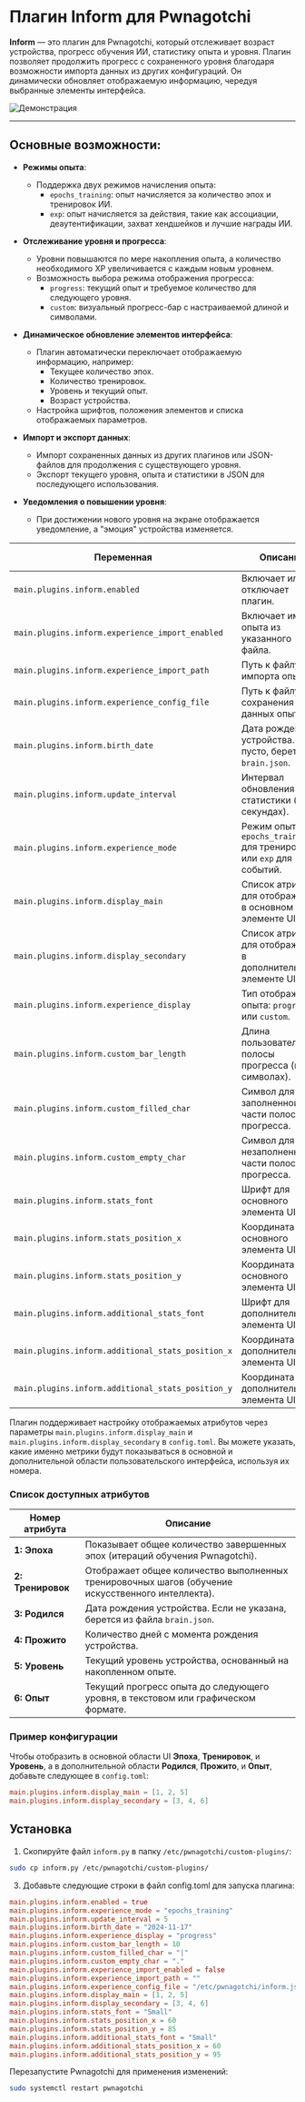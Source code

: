 # Плагин Inform для Pwnagotchi

**Inform** — это плагин для Pwnagotchi, который отслеживает возраст устройства, прогресс обучения ИИ, статистику опыта и уровня. Плагин позволяет продолжить прогресс с сохраненного уровня благодаря возможности импорта данных из других конфигураций. Он динамически обновляет отображаемую информацию, чередуя выбранные элементы интерфейса.

![Демонстрация](https://raw.githubusercontent.com/eorclanstane/pwnagotchi-plugins/main/inform.gif)                                            

---

## Основные возможности:
- **Режимы опыта**:
  - Поддержка двух режимов начисления опыта:
    - `epochs_training`: опыт начисляется за количество эпох и тренировок ИИ.
    - `exp`: опыт начисляется за действия, такие как ассоциации, деаутентификации, захват хендшейков и лучшие награды ИИ.

- **Отслеживание уровня и прогресса**:
  - Уровни повышаются по мере накопления опыта, а количество необходимого XP увеличивается с каждым новым уровнем.
  - Возможность выбора режима отображения прогресса:
    - `progress`: текущий опыт и требуемое количество для следующего уровня.
    - `custom`: визуальный прогресс-бар с настраиваемой длиной и символами.

- **Динамическое обновление элементов интерфейса**:
  - Плагин автоматически переключает отображаемую информацию, например:
    - Текущее количество эпох.
    - Количество тренировок.
    - Уровень и текущий опыт.
    - Возраст устройства.
  - Настройка шрифтов, положения элементов и списка отображаемых параметров.

- **Импорт и экспорт данных**:
  - Импорт сохраненных данных из других плагинов или JSON-файлов для продолжения с существующего уровня.
  - Экспорт текущего уровня, опыта и статистики в JSON для последующего использования.

- **Уведомления о повышении уровня**:
  - При достижении нового уровня на экране отображается уведомление, а "эмоция" устройства изменяется.

| **Переменная**                                    | **Описание**                                                                                | **Значение по умолчанию / Пример**           |
|---------------------------------------------------|---------------------------------------------------------------------------------------------|----------------------------------------------|
| `main.plugins.inform.enabled`                     | Включает или отключает плагин.                                                              | `true`                                       |
| `main.plugins.inform.experience_import_enabled`   | Включает импорт опыта из указанного файла.                                                  | `false`                                      |
| `main.plugins.inform.experience_import_path`      | Путь к файлу для импорта опыта.                                                             | `/etc/pwnagotchi/update.json`                |
| `main.plugins.inform.experience_config_file`      | Путь к файлу для сохранения данных опыта.                                                   | `/etc/pwnagotchi/inform.json`                |
| `main.plugins.inform.birth_date`                  | Дата рождения устройства. Если пусто, берется из `brain.json`.                              | `"2024-11-17"`                               |
| `main.plugins.inform.update_interval`             | Интервал обновления статистики (в секундах).                                                | `5`                                          |
| `main.plugins.inform.experience_mode`             | Режим опыта: `epochs_training` для тренировок или `exp` для событий.                        | `"epochs_training"`                          |
| `main.plugins.inform.display_main`                | Список атрибутов для отображения в основном элементе UI.                                    | `[1, 2, 5]`                                  |
| `main.plugins.inform.display_secondary`           | Список атрибутов для отображения в дополнительном элементе UI.                              | `[3, 4, 6]`                                  |
| `main.plugins.inform.experience_display`          | Тип отображения опыта: `progress` или `custom`.                                             | `"progress"`                                 |
| `main.plugins.inform.custom_bar_length`           | Длина пользовательской полосы прогресса (в символах).                                       | `10`                                         |
| `main.plugins.inform.custom_filled_char`          | Символ для заполненной части полосы прогресса.                                              | `"\|"`                                       |
| `main.plugins.inform.custom_empty_char`           | Символ для незаполненной части полосы прогресса.                                            | `"."`                                        |
| `main.plugins.inform.stats_font`                  | Шрифт для основного элемента UI.                                                            | `"Small"`                                    |
| `main.plugins.inform.stats_position_x`            | Координата X для основного элемента UI.                                                     | `60`                                         |
| `main.plugins.inform.stats_position_y`            | Координата Y для основного элемента UI.                                                     | `85`                                         |
| `main.plugins.inform.additional_stats_font`       | Шрифт для дополнительного элемента UI.                                                      | `"Small"`                                    |
| `main.plugins.inform.additional_stats_position_x` | Координата X для дополнительного элемента UI.                                               | `60`                                         |
| `main.plugins.inform.additional_stats_position_y` | Координата Y для дополнительного элемента UI.                                               | `95`                                         |

Плагин поддерживает настройку отображаемых атрибутов через параметры `main.plugins.inform.display_main` и `main.plugins.inform.display_secondary` в `config.toml`. Вы можете указать, какие именно метрики будут показываться в основной и дополнительной области пользовательского интерфейса, используя их номера.

### Список доступных атрибутов

| **Номер атрибута**  | **Описание**                                                                                      |
|---------------------|---------------------------------------------------------------------------------------------------|
| **1: Эпоха**        | Показывает общее количество завершенных эпох (итераций обучения Pwnagotchi).                      |
| **2: Тренировок**   | Отображает общее количество выполненных тренировочных шагов (обучение искусственного интеллекта). |
| **3: Родился**      | Дата рождения устройства. Если не указана, берется из файла `brain.json`.                         |
| **4: Прожито**      | Количество дней с момента рождения устройства.                                                    |
| **5: Уровень**      | Текущий уровень устройства, основанный на накопленном опыте.                                      |
| **6: Опыт**         | Текущий прогресс опыта до следующего уровня, в текстовом или графическом формате.                 |

### Пример конфигурации

Чтобы отобразить в основной области UI **Эпоха**, **Тренировок**, и **Уровень**, а в дополнительной области **Родился**, **Прожито**, и **Опыт**, добавьте следующее в `config.toml`:

```toml
main.plugins.inform.display_main = [1, 2, 5]
main.plugins.inform.display_secondary = [3, 4, 6]
```

   ## Установка
1. Скопируйте файл `inform.py` в папку `/etc/pwnagotchi/custom-plugins/`:
   
```bash
sudo cp inform.py /etc/pwnagotchi/custom-plugins/
```
3. Добавьте следующие строки в файл config.toml для запуска плагина:

```toml
main.plugins.inform.enabled = true
main.plugins.inform.experience_mode = "epochs_training"
main.plugins.inform.update_interval = 5
main.plugins.inform.birth_date = "2024-11-17"
main.plugins.inform.experience_display = "progress"
main.plugins.inform.custom_bar_length = 10
main.plugins.inform.custom_filled_char = "|"
main.plugins.inform.custom_empty_char = "."
main.plugins.inform.experience_import_enabled = false
main.plugins.inform.experience_import_path = ""
main.plugins.inform.experience_config_file = "/etc/pwnagotchi/inform.json"
main.plugins.inform.display_main = [1, 2, 5]
main.plugins.inform.display_secondary = [3, 4, 6]
main.plugins.inform.stats_font = "Small"
main.plugins.inform.stats_position_x = 60
main.plugins.inform.stats_position_y = 85
main.plugins.inform.additional_stats_font = "Small"
main.plugins.inform.additional_stats_position_x = 60
main.plugins.inform.additional_stats_position_y = 95
```
Перезапустите Pwnagotchi для применения изменений:

```bash
sudo systemctl restart pwnagotchi
```

